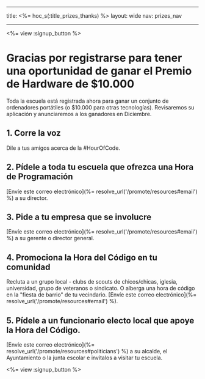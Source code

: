 * * *

title: <%= hoc_s(:title_prizes_thanks) %> layout: wide nav: prizes_nav

* * *

<%= view :signup_button %>

# Gracias por registrarse para tener una oportunidad de ganar el Premio de Hardware de $10.000

Toda la escuela está registrada ahora para ganar un conjunto de ordenadores portátiles (o $10.000 para otras tecnologías). Revisaremos su aplicación y anunciaremos a los ganadores en Diciembre.

## 1. Corre la voz

Dile a tus amigos acerca de la #HourOfCode.

## 2. Pídele a toda tu escuela que ofrezca una Hora de Programación

[Envíe este correo electrónico](%= resolve_url('/promote/resources#email') %) a su director.

## 3. Pide a tu empresa que se involucre

[Envíe este correo electrónico](%= resolve_url('/promote/resources#email') %) a su gerente o director general.

## 4. Promociona la Hora del Código en tu comunidad

Recluta a un grupo local - clubs de scouts de chicos/chicas, iglesia, universidad, grupo de veteranos o sindicato. O alberga una hora de código en la "fiesta de barrio" de tu vecindario. [Envíe este correo electrónico](%= resolve_url('/promote/resources#email') %).

## 5. Pídele a un funcionario electo local que apoye la Hora del Código.

[Envíe este correo electrónico](%= resolve_url('/promote/resources#politicians') %) a su alcalde, el Ayuntamiento o la junta escolar e invítalos a visitar tu escuela.

<%= view :signup_button %>